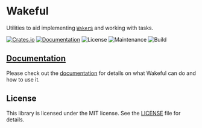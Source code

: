 # Wakeful

Utilities to aid implementing [`Waker`s](Waker) and working with tasks.

[![Crates.io](https://img.shields.io/crates/v/wakeful.svg)](https://crates.io/crates/wakeful)
[![Documentation](https://docs.rs/wakeful/badge.svg)][documentation]
![License](https://img.shields.io/github/license/sagebind/wakeful)
![Maintenance](https://img.shields.io/badge/maintenance-actively--developed-brightgreen.svg)
![Build](https://github.com/sagebind/wakeful/workflows/ci/badge.svg)

## [Documentation]

Please check out the [documentation] for details on what Wakeful can do and how to use it.

## License

This library is licensed under the MIT license. See the [LICENSE](LICENSE) file for details.


[documentation]: https://docs.rs/wakeful
[Waker]: https://doc.rust-lang.org/stable/std/task/struct.Waker.html
